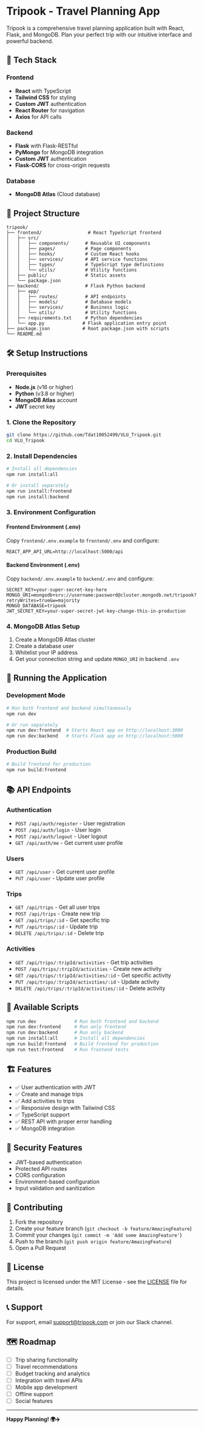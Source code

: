 # Tripook - Travel Planning App

Tripook is a comprehensive travel planning application built with React, Flask, and MongoDB. Plan your perfect trip with our intuitive interface and powerful backend.

## 🚀 Tech Stack

### Frontend
- **React** with TypeScript
- **Tailwind CSS** for styling
- **Custom JWT** authentication
- **React Router** for navigation
- **Axios** for API calls

### Backend
- **Flask** with Flask-RESTful
- **PyMongo** for MongoDB integration
- **Custom JWT** authentication
- **Flask-CORS** for cross-origin requests

### Database
- **MongoDB Atlas** (Cloud database)

## 📁 Project Structure

```
tripook/
├── frontend/                 # React TypeScript frontend
│   ├── src/
│   │   ├── components/      # Reusable UI components
│   │   ├── pages/           # Page components
│   │   ├── hooks/           # Custom React hooks
│   │   ├── services/        # API service functions
│   │   ├── types/           # TypeScript type definitions
│   │   └── utils/           # Utility functions
│   ├── public/              # Static assets
│   └── package.json
├── backend/                 # Flask Python backend
│   ├── app/
│   │   ├── routes/          # API endpoints
│   │   ├── models/          # Database models
│   │   ├── services/        # Business logic
│   │   └── utils/           # Utility functions
│   ├── requirements.txt     # Python dependencies
│   └── app.py              # Flask application entry point
├── package.json            # Root package.json with scripts
└── README.md
```

## 🛠️ Setup Instructions

### Prerequisites
- **Node.js** (v16 or higher)
- **Python** (v3.8 or higher)
- **MongoDB Atlas** account
- **JWT** secret key

### 1. Clone the Repository
```bash
git clone https://github.com/Tdat10052499/VLU_Tripook.git
cd VLU_Tripook
```

### 2. Install Dependencies
```bash
# Install all dependencies
npm run install:all

# Or install separately
npm run install:frontend
npm run install:backend
```

### 3. Environment Configuration

#### Frontend Environment (.env)
Copy `frontend/.env.example` to `frontend/.env` and configure:
```env
REACT_APP_API_URL=http://localhost:5000/api
```

#### Backend Environment (.env)
Copy `backend/.env.example` to `backend/.env` and configure:
```env
SECRET_KEY=your-super-secret-key-here
MONGO_URI=mongodb+srv://username:password@cluster.mongodb.net/tripook?retryWrites=true&w=majority
MONGO_DATABASE=tripook
JWT_SECRET_KEY=your-super-secret-jwt-key-change-this-in-production
```

### 4. MongoDB Atlas Setup

1. Create a MongoDB Atlas cluster
2. Create a database user
3. Whitelist your IP address
4. Get your connection string and update `MONGO_URI` in backend `.env`

## 🚀 Running the Application

### Development Mode
```bash
# Run both frontend and backend simultaneously
npm run dev

# Or run separately
npm run dev:frontend  # Starts React app on http://localhost:3000
npm run dev:backend   # Starts Flask app on http://localhost:5000
```

### Production Build
```bash
# Build frontend for production
npm run build:frontend
```

## 📚 API Endpoints

### Authentication
- `POST /api/auth/register` - User registration
- `POST /api/auth/login` - User login
- `POST /api/auth/logout` - User logout
- `GET /api/auth/me` - Get current user profile

### Users
- `GET /api/user` - Get current user profile
- `PUT /api/user` - Update user profile

### Trips
- `GET /api/trips` - Get all user trips
- `POST /api/trips` - Create new trip
- `GET /api/trips/:id` - Get specific trip
- `PUT /api/trips/:id` - Update trip
- `DELETE /api/trips/:id` - Delete trip

### Activities
- `GET /api/trips/:tripId/activities` - Get trip activities
- `POST /api/trips/:tripId/activities` - Create new activity
- `GET /api/trips/:tripId/activities/:id` - Get specific activity
- `PUT /api/trips/:tripId/activities/:id` - Update activity
- `DELETE /api/trips/:tripId/activities/:id` - Delete activity

## 🔧 Available Scripts

```bash
npm run dev              # Run both frontend and backend
npm run dev:frontend     # Run only frontend
npm run dev:backend      # Run only backend
npm run install:all      # Install all dependencies
npm run build:frontend   # Build frontend for production
npm run test:frontend    # Run frontend tests
```

## 🏗️ Features

- ✅ User authentication with JWT
- ✅ Create and manage trips
- ✅ Add activities to trips
- ✅ Responsive design with Tailwind CSS
- ✅ TypeScript support
- ✅ REST API with proper error handling
- ✅ MongoDB integration

## 🔐 Security Features

- JWT-based authentication
- Protected API routes
- CORS configuration
- Environment-based configuration
- Input validation and sanitization

## 🤝 Contributing

1. Fork the repository
2. Create your feature branch (`git checkout -b feature/AmazingFeature`)
3. Commit your changes (`git commit -m 'Add some AmazingFeature'`)
4. Push to the branch (`git push origin feature/AmazingFeature`)
5. Open a Pull Request

## 📄 License

This project is licensed under the MIT License - see the [LICENSE](LICENSE) file for details.

## 📞 Support

For support, email support@tripook.com or join our Slack channel.

## 🗺️ Roadmap

- [ ] Trip sharing functionality
- [ ] Travel recommendations
- [ ] Budget tracking and analytics
- [ ] Integration with travel APIs
- [ ] Mobile app development
- [ ] Offline support
- [ ] Social features

---

**Happy Planning! 🌍✈️**